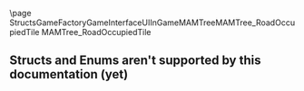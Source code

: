 \page StructsGameFactoryGameInterfaceUIInGameMAMTreeMAMTree_RoadOccupiedTile MAMTree_RoadOccupiedTile
## Structs and Enums aren't supported by this documentation (yet)
